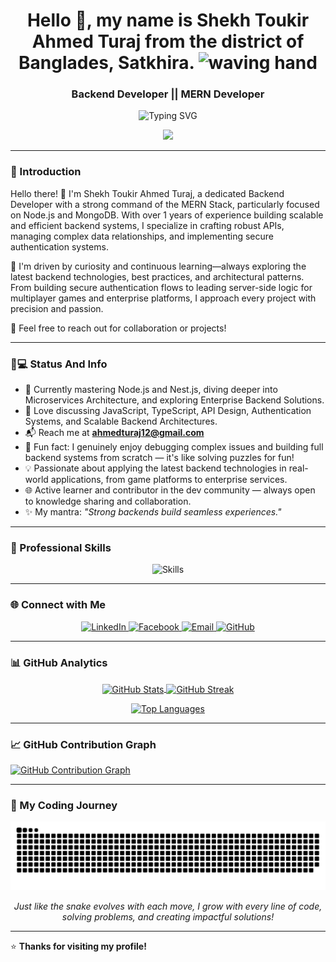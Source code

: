 <h1 align="center">
  Hello 👋, my name is Shekh Toukir Ahmed Turaj from the district of Banglades, Satkhira.
  <img src="https://media.giphy.com/media/hvRJCLFzcasrR4ia7z/giphy.gif" alt="waving hand" width="30px">
</h1>
<h3 align="center">Backend Developer || MERN Developer</h3>

<p align="center">
  <img src="https://readme-typing-svg.herokuapp.com?font=Roboto&color=%2336BCF7&size=24&center=true&vCenter=true&width=500&height=45&lines=Backend+Developer+%7C+Node.js;Lifelong+Learner+%26+Problem+Solver" alt="Typing SVG" />
</p>

<p align="center">
  <img src="https://i.ibb.co/KX5mqgX/Navy-Blue-Geometric-Technology-Linked-In-Banner-1.png" height="230px" />
</p>

---

### 🌟 Introduction

Hello there! 👋 I'm Shekh Toukir Ahmed Turaj, a dedicated Backend Developer with a strong command of the MERN Stack, particularly focused on Node.js and MongoDB. With over 1 years of experience building scalable and efficient backend systems, I specialize in crafting robust APIs, managing complex data relationships, and implementing secure authentication systems.

🚀 I'm driven by curiosity and continuous learning—always exploring the latest backend technologies, best practices, and architectural patterns. From building secure authentication flows to leading server-side logic for multiplayer games and enterprise platforms, I approach every project with precision and passion.

🚀 Feel free to reach out for collaboration or projects!

---

### 🧑💻 Status And Info

- 🌱 Currently mastering Node.js and Nest.js, diving deeper into Microservices Architecture, and exploring Enterprise Backend Solutions.  
- 💬 Love discussing JavaScript, TypeScript, API Design, Authentication Systems, and Scalable Backend Architectures.  
- 📬 Reach me at **ahmedturaj12@gmail.com**  
- 🎯 Fun fact: I genuinely enjoy debugging complex issues and building full backend systems from scratch — it's like solving puzzles for fun!  
- 💡 Passionate about applying the latest backend technologies in real-world applications, from game platforms to enterprise services.  
- 🌐 Active learner and contributor in the dev community — always open to knowledge sharing and collaboration.  
- ✨ My mantra: _"Strong backends build seamless experiences."_

---

### 🚀 Professional Skills

<p align="center">
  <img src="https://skillicons.dev/icons?i=js,react,express,redis,nginx,firebase,nodejs,nestjs,mongodb,git,linux,figma=9" alt="Skills" />
</p>

---

### 🌐 Connect with Me

<p align="center">
  <a href="https://bd.linkedin.com/in/sk-toukir-ahmed-turaj" target="_blank">
    <img src="https://img.shields.io/badge/LinkedIn-%230077B5.svg?&style=for-the-badge&logo=linkedin&logoColor=white" alt="LinkedIn"/>
  </a>
  <a href="" target="_blank">
    <img src="https://img.shields.io/badge/Facebook-%231877F2.svg?&style=for-the-badge&logo=facebook&logoColor=white" alt="Facebook"/>
  </a>
  <a href="mailto:ahmedturaj@gmail.com">
    <img src="https://img.shields.io/badge/Email-D14836?style=for-the-badge&logo=gmail&logoColor=white" alt="Email"/>
  </a>
  <a href="https://github.com/Ahmedturaj" target="_blank">
    <img src="https://img.shields.io/badge/GitHub-%23181717.svg?&style=for-the-badge&logo=github&logoColor=white" alt="GitHub"/>
  </a>
</p>

---

### 📊 GitHub Analytics

<div align="center">
  <a href="https://github.com/Ahmedturaj">
    <img align="center" src="https://github-readme-stats.vercel.app/api?username=Ahmedturaj&show_icons=true&theme=transparent&hide_border=true&count_private=true" alt="GitHub Stats" width="400" />
  </a>
  <a href="https://github.com/Ahmedturaj">
    <img align="center" src="https://github-readme-streak-stats.herokuapp.com/?user=Ahmedturaj&theme=transparent&hide_border=true" alt="GitHub Streak" width="400" />
  </a>
</div>

<p align="center">
  <a href="https://github.com/Ahmedturaj">
    <img src="https://github-readme-stats.vercel.app/api/top-langs/?username=Ahmedturaj&langs_count=8&layout=compact&theme=transparent&hide_border=true" alt="Top Languages" width="400" />
  </a>
</p>

---

### 📈 GitHub Contribution Graph

<p>
  <a href="https://github.com/ashutosh00710/github-readme-activity-graph">
    <img src="https://github-readme-activity-graph.vercel.app/graph?username=Ahmedturaj&theme=react-dark&bg_color=20232a&hide_border=true&area=true" alt="GitHub Contribution Graph" />
  </a>
</p>

---

### 🐍 My Coding Journey

<p align="center">
  <a href="https://github.com/Platane/snk">
    <img src="https://raw.githubusercontent.com/Platane/snk/output/github-contribution-grid-snake.svg" alt="Contribution Snake Animation" />
  </a>
</p>

<p align="center">
  <em>
    Just like the snake evolves with each move, I grow with every line of code, solving problems, and creating impactful solutions!
  </em>
</p>

---

⭐️ **Thanks for visiting my profile!**  
